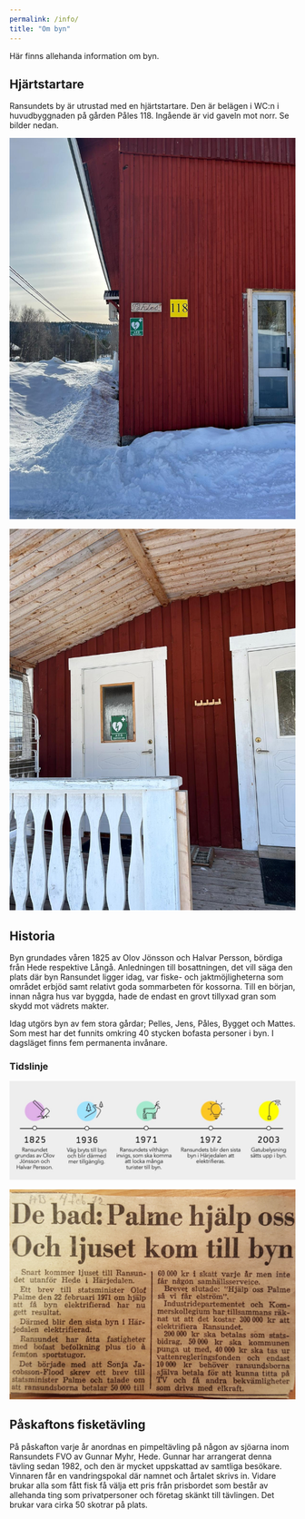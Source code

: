 ```yaml
---
permalink: /info/
title: "Om byn"
---
```


Här finns allehanda information om byn.

## Hjärtstartare

Ransundets by är utrustad med en hjärtstartare. Den är belägen i WC:n i huvudbyggnaden på gården Påles 118. Ingående är vid gaveln mot norr. Se bilder nedan.

[ ![Gården Påles](https://github.com/cjbackman/ransundet.nu/raw/gh-pages/assets/images/pales_gavel.jpg) ](https://github.com/cjbackman/ransundet.nu/raw/gh-pages/assets/images/pales_gavel.jpg)

[ ![WC Påles](https://github.com/cjbackman/ransundet.nu/raw/gh-pages/assets/images/pales_wc.jpg) ](https://github.com/cjbackman/ransundet.nu/raw/gh-pages/assets/images/pales_wc.jpg)

## Historia

Byn grundades våren 1825 av Olov Jönsson och Halvar Persson, bördiga från Hede respektive Långå. Anledningen till bosattningen, det vill säga den plats där byn Ransundet ligger idag, var fiske- och jaktmöjligheterna som området erbjöd samt relativt goda sommarbeten för kossorna. Till en början, innan några hus var byggda, hade de endast en grovt tillyxad gran som skydd mot vädrets makter.

Idag utgörs byn av fem stora gårdar; Pelles, Jens, Påles, Bygget och Mattes. Som mest har det funnits omkring 40 stycken bofasta personer i byn. I dagsläget finns fem permanenta invånare.

### Tidslinje

[ ![Tidslinje](https://github.com/cjbackman/ransundet.nu/raw/gh-pages/assets/images/tidslinje.jpg) ](https://github.com/cjbackman/ransundet.nu/raw/gh-pages/assets/images/tidslinje.jpg)

[ ![Tidningsurklipp](https://github.com/cjbackman/ransundet.nu/raw/gh-pages/assets/images/tidningsurklipp.jpg) ](https://github.com/cjbackman/ransundet.nu/raw/gh-pages/assets/images/tidningsurklipp.jpg)

## Påskaftons fisketävling

På påskafton varje år anordnas en pimpeltävling på någon av sjöarna inom Ransundets FVO av Gunnar Myhr, Hede. Gunnar har arrangerat denna tävling sedan 1982, och den är mycket uppskattad av samtliga besökare. Vinnaren får en vandringspokal där namnet och årtalet skrivs in. Vidare brukar alla som fått fisk få välja ett pris från prisbordet som består av allehanda ting som privatpersoner och företag skänkt till tävlingen. Det brukar vara cirka 50 skotrar på plats.
